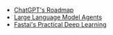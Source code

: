 * [ChatGPT's Roadmap](https://chatgpt.com/share/670b85be-7efc-8007-b6df-42e0e32bcdc3)
* [Large Language Model Agents](https://llmagents-learning.org/f24)
* [Fastai's Practical Deep Learning](https://course.fast.ai/)
